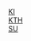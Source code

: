 
[KI](https://nyheter.ki.se/ki-kalendern)  
[KTH](https://www.kth.se/om/upptack/kalender)  
[SU](https://www.su.se/kalender)  

